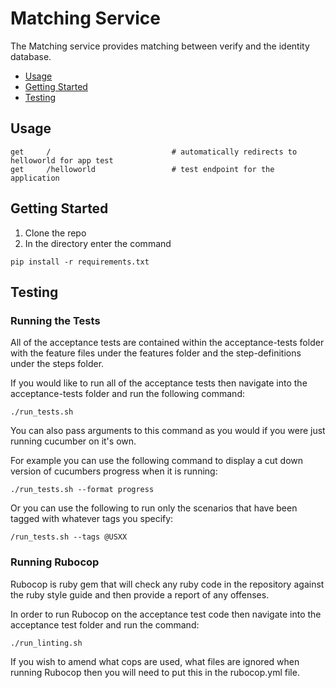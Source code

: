# Matching Service

The Matching service provides matching between verify and the identity database.

- [Usage](#usage)
- [Getting Started](#getting-started)
- [Testing](#Testing)

## Usage
```
get     /                           # automatically redirects to helloworld for app test
get     /helloworld                 # test endpoint for the application
```

## Getting Started
1. Clone the repo
2. In the directory enter the command
```
pip install -r requirements.txt
```

## Testing

### Running the Tests

All of the acceptance tests are contained within the acceptance-tests folder with the feature files under the features folder and the step-definitions under the steps folder.

If you would like to run all of the acceptance tests then navigate into the acceptance-tests folder and run the following command:

```
./run_tests.sh
```

You can also pass arguments to this command as you would if you were just running cucumber on it's own.

For example you can use the following command to display a cut down version of cucumbers progress when it is running:

```
./run_tests.sh --format progress
```

Or you can use the following to run only the scenarios that have been tagged with whatever tags you specify:

```
/run_tests.sh --tags @USXX
```

### Running Rubocop

Rubocop is ruby gem that will check any ruby code in the repository against the ruby style guide and then provide a report of any offenses.

In order to run Rubocop on the acceptance test code then navigate into the acceptance test folder and run the command:

```
./run_linting.sh
```

If you wish to amend what cops are used, what files are ignored when running Rubocop then you will need to put this in the rubocop.yml file.
